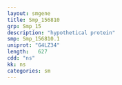 ```yaml
---
layout: smgene
title: Smp_156810
grp: Smp_15
description: "hypothetical protein"
smp: Smp_156810.1
uniprot: "G4LZ34"
length:   627
cdd: "ns"
kk: ns
categories: sm
---
```

